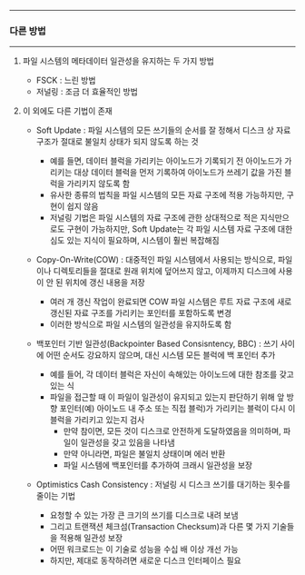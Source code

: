 -----
### 다른 방법
-----
1. 파일 시스템의 메타데이터 일관성을 유지하는 두 가지 방법
   - FSCK : 느린 방법
   - 저널링 : 조금 더 효율적인 방법

2. 이 외에도 다른 기법이 존재
   - Soft Update : 파일 시스템의 모든 쓰기들의 순서를 잘 정해서 디스크 상 자료 구조가 절대로 불일치 상태가 되지 않도록 하는 것
     + 예를 들면, 데이터 블럭을 가리키는 아이노드가 기록되기 전 아이노드가 가리키는 대상 데이터 블럭을 먼저 기록하여 아이노드가 쓰레기 값을 가진 블럭을 가리키지 않도록 함
     + 유사한 종류의 법칙을 파일 시스템의 모든 자료 구조에 적용 가능하지만, 구현이 쉽지 않음
     + 저널링 기법은 파일 시스템의 자료 구조에 관한 상대적으로 적은 지식만으로도 구현이 가능하지만, Soft Update는 각 파일 시스템 자료 구조에 대한 심도 있는 지식이 필요하며, 시스템이 훨씬 복잡해짐

   - Copy-On-Write(COW) : 대중적인 파일 시스템에서 사용되는 방식으로, 파일이나 디렉토리들을 절대로 원래 위치에 덮어쓰지 않고, 이제까지 디스크에 사용이 안 된 위치에 갱신 내용을 저장
     + 여러 개 갱신 작업이 완료되면 COW 파일 시스템은 루트 자료 구조에 새로 갱신된 자료 구조를 가리키는 포인터를 포함하도록 변경
     + 이러한 방식으로 파일 시스템의 일관성을 유지하도록 함

   - 백포인터 기반 일관성(Backpointer Based Consisntency, BBC) : 쓰기 사이에 어떤 순서도 강요하지 않으며, 대신 시스템 모든 블럭에 백 포인터 추가
     + 예를 들어, 각 데이터 블럭은 자신이 속해있는 아이노드에 대한 참조를 갖고 있는 식
     + 파일을 접근할 때 이 파일이 일관성이 유지되고 있는지 판단하기 위해 앞 방향 포인터(예) 아이노드 내 주소 또는 직접 블럭)가 가리키는 블럭이 다시 이 블럭을 가리키고 있는지 검사
       * 만약 참이면, 모든 것이 디스크로 안전하게 도달하였음을 의미하며, 파일이 일관성을 갖고 있음을 나타냄
       * 만약 아니라면, 파일은 불일치 상태이며 에러 반환
       * 파일 시스템에 백포인터를 추가하여 크래시 일관성을 보장

   - Optimistics Cash Consistency : 저널링 시 디스크 쓰기를 대기하는 횟수를 줄이는 기법
      + 요청할 수 있는 가장 큰 크기의 쓰기를 디스크로 내려 보냄
      + 그리고 트랜잭션 체크섬(Transaction Checksum)과 다른 몇 가지 기술들을 적용해 일관성 보장
      + 어떤 워크로드는 이 기술로 성능을 수십 배 이상 개선 가능
      + 하지만, 제대로 동작하려면 새로운 디스크 인터페이스 필요
